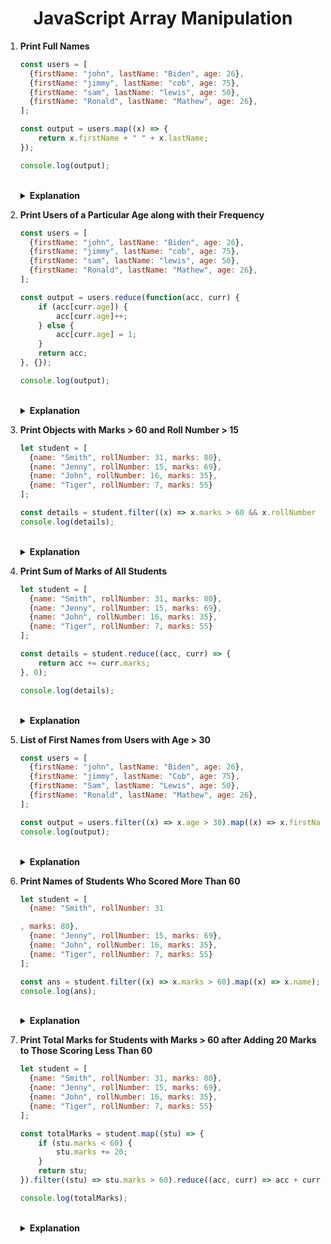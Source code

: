 <div align="center">
   <h1>JavaScript Array Manipulation</h1>
</div>

<ol>

   <li>

   **Print Full Names**

   ```javascript
   const users = [
     {firstName: "john", lastName: "Biden", age: 26},
     {firstName: "jimmy", lastName: "cob", age: 75},
     {firstName: "sam", lastName: "lewis", age: 50},
     {firstName: "Ronald", lastName: "Mathew", age: 26},  
   ];

   const output = users.map((x) => {
       return x.firstName + " " + x.lastName;
   });

   console.log(output);
   ```
   <br/>
   <details>
   <summary><b>Explanation</b></summary>
   <p>
   This code snippet iterates over the array of objects `users` and uses the `map` function to create a new array containing full names by concatenating the `firstName` and `lastName` properties of each object.
   </p>
   </details>
   </li>
   
   <li>

   **Print Users of a Particular Age along with their Frequency**

   ```javascript
   const users = [
     {firstName: "john", lastName: "Biden", age: 26},
     {firstName: "jimmy", lastName: "cob", age: 75},
     {firstName: "sam", lastName: "lewis", age: 50},
     {firstName: "Ronald", lastName: "Mathew", age: 26},  
   ];

   const output = users.reduce(function(acc, curr) {
       if (acc[curr.age]) {
           acc[curr.age]++;
       } else {
           acc[curr.age] = 1;      
       }
       return acc;
   }, {});

   console.log(output);
   ```
   <br/>
   <details>
   <summary><b>Explanation</b></summary>
   <p>
   This code snippet uses the `reduce` function to iterate over the `users` array and count the frequency of each age. It creates an object where the keys are the ages and the values are the frequencies of those ages.
   </p>
   </details>
   </li>
   
   <li>

   **Print Objects with Marks > 60 and Roll Number > 15**

   ```javascript
   let student = [
     {name: "Smith", rollNumber: 31, marks: 80},
     {name: "Jenny", rollNumber: 15, marks: 69},
     {name: "John", rollNumber: 16, marks: 35},
     {name: "Tiger", rollNumber: 7, marks: 55}
   ];

   const details = student.filter((x) => x.marks > 60 && x.rollNumber > 15);
   console.log(details); 
   ```
   <br/>
   <details>
   <summary><b>Explanation</b></summary>
   <p>
   This code snippet uses the `filter` function to create a new array containing objects with marks greater than 60 and roll numbers greater than 15.
   </p>
   </details>
   </li>
   
   <li>

   **Print Sum of Marks of All Students**

   ```javascript
   let student = [
     {name: "Smith", rollNumber: 31, marks: 80},
     {name: "Jenny", rollNumber: 15, marks: 69},
     {name: "John", rollNumber: 16, marks: 35},
     {name: "Tiger", rollNumber: 7, marks: 55}
   ];

   const details = student.reduce((acc, curr) => {
       return acc += curr.marks;
   }, 0);

   console.log(details);
   ```
   <br/>
   <details>
   <summary><b>Explanation</b></summary>
   <p>
   This code snippet uses the `reduce` function to calculate the sum of marks of all students in the `student` array.
   </p>
   </details>
   </li>
   
   <li>

   **List of First Names from Users with Age > 30**

   ```javascript
   const users = [
     {firstName: "john", lastName: "Biden", age: 26},
     {firstName: "jimmy", lastName: "Cob", age: 75},
     {firstName: "Sam", lastName: "Lewis", age: 50},
     {firstName: "Ronald", lastName: "Mathew", age: 26},  
   ];

   const output = users.filter((x) => x.age > 30).map((x) => x.firstName);
   console.log(output);
   ```
   <br/>
   <details>
   <summary><b>Explanation</b></summary>
   <p>
   This code snippet uses the `filter` function to create a new array containing objects with age greater than 30, and then uses the `map` function to extract the first names from those objects.
   </p>
   </details>
   </li>
   
   <li>

   **Print Names of Students Who Scored More Than 60**

   ```javascript
   let student = [
     {name: "Smith", rollNumber: 31

, marks: 80},
     {name: "Jenny", rollNumber: 15, marks: 69},
     {name: "John", rollNumber: 16, marks: 35},
     {name: "Tiger", rollNumber: 7, marks: 55}
   ];

   const ans = student.filter((x) => x.marks > 60).map((x) => x.name);
   console.log(ans);
   ```
   <br/>
   <details>
   <summary><b>Explanation</b></summary>
   <p>
   This code snippet uses the `filter` function to create a new array containing objects with marks greater than 60, and then uses the `map` function to extract the names from those objects.
   </p>
   </details>
   </li>
   
   <li>

   **Print Total Marks for Students with Marks > 60 after Adding 20 Marks to Those Scoring Less Than 60**

   ```javascript
   let student = [
     {name: "Smith", rollNumber: 31, marks: 80},
     {name: "Jenny", rollNumber: 15, marks: 69},
     {name: "John", rollNumber: 16, marks: 35},
     {name: "Tiger", rollNumber: 7, marks: 55}
   ];

   const totalMarks = student.map((stu) => {
       if (stu.marks < 60) {
           stu.marks += 20;
       }
       return stu;
   }).filter((stu) => stu.marks > 60).reduce((acc, curr) => acc + curr.marks, 0);

   console.log(totalMarks);
   ```
   <br/>
   <details>
   <summary><b>Explanation</b></summary>
   <p>
   This code snippet first modifies the marks of students scoring less than 60 by adding 20 to their marks. Then, it filters out students with marks greater than 60 and calculates the total marks for those students using the `reduce` function.
   </p>
   </details>
   </li>

</ol>
